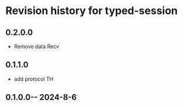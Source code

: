 # Revision history for typed-session
## 0.2.0.0
* Remove data Recv

## 0.1.1.0
* add protocol TH

## 0.1.0.0-- 2024-8-6
